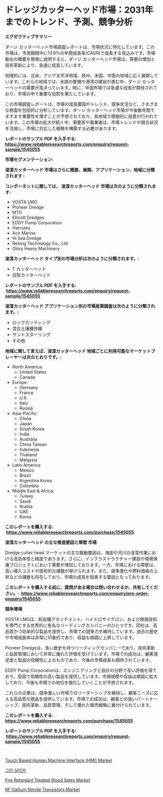 <p><h1>ドレッジカッターヘッド市場：2031年までのトレンド、予測、競争分析</h1></p><p><strong>エグゼクティブサマリー</strong></p>
<p><p>ダージ カッターヘッド市場調査レポートは、市場状況に特化しています。この市場は、予測期間中に13.9%の年間成長率(CAGR)で成長する見込みです。市場動向の概要を簡単に説明すると、ダージ カッターヘッド市場は、需要の増加と技術革新により、急速に成長しています。</p><p>地理的には、北米、アジア太平洋地域、欧州、米国、中国の地域に広く展開しています。これらの地域では、水路の整備や港湾の建設が進む中、ダージ カッターヘッドの需要が高まっています。特に、中国市場では急速な成長が期待されており、市場の中で重要な役割を果たしています。</p><p>この市場調査レポートは、市場の成長要因やトレンド、競争状況など、さまざまな側面を包括的に分析しています。ダージ カッターヘッド市場が今後数年間でますます重要性を増すことが予想されており、各地域で積極的に投資が行われています。この市場の拡大が続く中、需要家や事業者は、市場トレンドや競合状況を注視し、市場に対応した戦略を構築する必要があります。</p></p>
<p><strong>レポートのサンプル PDF を入手する: <a href="https://www.reliableresearchreports.com/enquiry/request-sample/1545055">https://www.reliableresearchreports.com/enquiry/request-sample/1545055</a></strong></p>
<p><strong>市場セグメンテーション:</strong></p>
<p><strong> 浚渫カッターヘッド 市場はさらに概要、展開、アプリケーション、地域に分類されます :</strong></p>
<p><strong>コンポーネントに関しては、 浚渫カッターヘッド 市場は次のように分類されます: &nbsp;</strong></p>
<p><ul><li>VOSTA LMG</li><li>Pioneer Dredge</li><li>MTG</li><li>Ellicott Dredges</li><li>EDDY Pump Corporation</li><li>Hercules</li><li>Acir Marine</li><li>Hi Sea Dredge</li><li>Relong Technology Co., Ltd</li><li>Glory Heavy Machinery</li></ul></p>
<p><strong> 浚渫カッターヘッド タイプ別の市場分析は次のように分類されます。:</strong></p>
<p><ul><li>T カッターヘッド</li><li>旧型カッターヘッド</li></ul></p>
<p><strong>レポートのサンプル PDF を入手する: &nbsp;<a href="https://www.reliableresearchreports.com/enquiry/request-sample/1545055">https://www.reliableresearchreports.com/enquiry/request-sample/1545055</a></strong></p>
<p><strong> 浚渫カッターヘッド アプリケーション別の市場産業調査は次のように分類されます。:</strong></p>
<p><ul><li>ロックカッティング</li><li>混合土壌攪拌機</li><li>サンドスターリング</li><li>その他</li></ul></p>
<p><strong>地域に関して言えば、浚渫カッターヘッド 地域ごとに利用可能なマーケットプレーヤーは次のとおりです。:</strong></p>
<p><ul>
    <li>
        North America:
        <ul>
            <li>United States</li>
            <li>Canada</li>
        </ul>
    </li>
    <li>
        Europe:
        <ul>
            <li>Germany</li>
            <li>France</li>
            <li>U.K.</li>
            <li>Italy</li>
            <li>Russia</li>
        </ul>
    </li>
    <li>
        Asia-Pacific:
        <ul>
            <li>China</li>
            <li>Japan</li>
            <li>South Korea</li>
            <li>India</li>
            <li>Australia</li>
            <li>China Taiwan</li>
            <li>Indonesia</li>
            <li>Thailand</li>
            <li>Malaysia</li>
        </ul>
    </li>
    <li>
        Latin America:
        <ul>
            <li>Mexico</li>
            <li>Brazil</li>
            <li>Argentina Korea</li>
            <li>Colombia</li>
        </ul>
    </li>
    <li>
        Middle East & Africa:
        <ul>
            <li>Turkey</li>
            <li>Saudi</li>
            <li>Arabia</li>
            <li>UAE</li>
            <li>Korea</li>
        </ul>
    </li>
    </ul></p>
<p><strong>このレポートを購入する: &nbsp;<a href="https://www.reliableresearchreports.com/purchase/1545055">https://www.reliableresearchreports.com/purchase/1545055</a></strong></p>
<p><strong>浚渫カッターヘッド の主な推進要因と障壁 市場</strong></p>
<p><p>Dredge cutter head マーケットの主な駆動要因は、海底や河川の浚渫作業における高効率性と精度であります。さらに、インフラストラクチャー建設や環境保護プロジェクトにおいて需要が増加しております。一方、市場における障壁は、高い導入コストや技術的な課題が挙げられます。また、競争激化や燃料価格の上昇などの課題も存在しており、市場の成長を阻害する要因となっております。</p></p>
<p><strong>このレポートを購入する前に、質問がある場合は問い合わせるか、共有してください。:&nbsp; <a href="https://www.reliableresearchreports.com/enquiry/pre-order-enquiry/1545055">https://www.reliableresearchreports.com/enquiry/pre-order-enquiry/1545055</a></strong></p>
<p><strong>競争環境</strong></p>
<p><p>VOSTA LMGは、削岩機アタッチメント、ハイドロサイクロン、および開発技術を専門とする世界的に有名なリーディングカンパニーのひとつです。同社は、高品質かつ効率的な製品を提供し、市場での競争力を維持しています。過去の歴史や市場成長率は非常に印象的であり、収益も順調に上昇しています。</p><p>Pioneer Dredgeは、長い歴史を持つリーディングカンパニーであり、技術革新と品質管理において非常に優れた評価を受けています。市場での成功は、顧客満足度と製品の信頼性によるものであり、今後の市場成長も期待されています。</p><p>EDDY Pump Corporationは、エンジニアリングと設計の分野で高い評価を得ており、堅固で信頼性の高い製品を提供しています。市場規模や収益は順調に拡大しており、今後も市場での地位を強化していくことが予想されます。</p><p>これらの企業は、競争激しい市場でのリーダーシップを維持し、顧客ニーズに応える高品質な商品を提供しています。市場での成功は、顧客との強いパートナーシップ、技術革新、品質管理、そして優れた販売戦略に裏付けられています。</p></p>
<p><strong>このレポートを購入する: &nbsp; <a href="https://www.reliableresearchreports.com/purchase/1545055">https://www.reliableresearchreports.com/purchase/1545055</a></strong></p>
<p><strong>レポートのサンプル PDF を入手する: &nbsp;<a href="https://www.reliableresearchreports.com/enquiry/request-sample/1545055">https://www.reliableresearchreports.com/enquiry/request-sample/1545055</a></strong><strong></strong></p>
<p>&nbsp;</p>
<p><p><a href="https://www.linkedin.com/pulse/touch-based-human-machine-interface-hmi-market-research-report-iphaf?trackingId=aKO6zmymIBgupWjxYwA3Hg%3D%3D">Touch Based Human Machine Interface (HMI) Market</a></p><p><a href="https://github.com/iansanftyord09878/Market-Research-Report-List-1/blob/main/558144312838.md">그린 실리카</a></p><p><a href="https://www.linkedin.com/pulse/fire-retardant-treated-wood-sales-market-size-growth-outlook-0w7if?trackingId=tjb2GeeqKB%2Fsa30OrjYy3A%3D%3D">Fire Retardant Treated Wood Sales Market</a></p><p><a href="https://github.com/Alonsoolds3wq1d81czn8rbol/Market-Research-Report-List-1/blob/main/rf-gallium-nitride-transistors-market.md">RF Gallium Nitride Transistors Market</a></p></p>